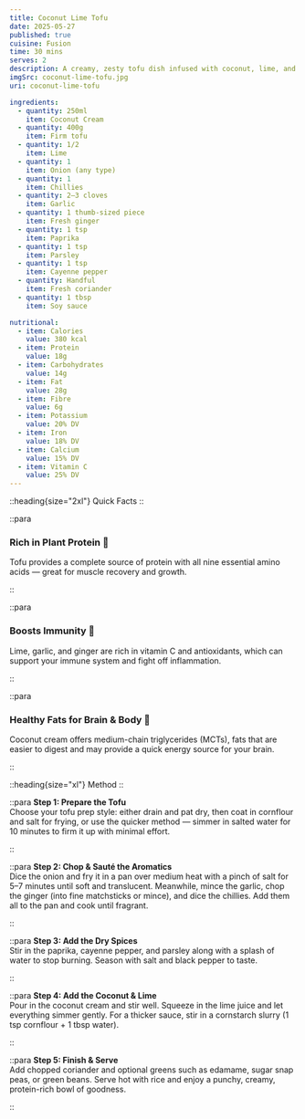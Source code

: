```yaml
---
title: Coconut Lime Tofu
date: 2025-05-27
published: true
cuisine: Fusion
time: 30 mins
serves: 2
description: A creamy, zesty tofu dish infused with coconut, lime, and warming spices. Packed with plant protein, healthy fats, and fibre, it's perfect for hot summer evenings or when you’re craving something vibrant and satisfying.
imgSrc: coconut-lime-tofu.jpg
uri: coconut-lime-tofu

ingredients:
  - quantity: 250ml
    item: Coconut Cream
  - quantity: 400g
    item: Firm tofu
  - quantity: 1/2
    item: Lime
  - quantity: 1
    item: Onion (any type)
  - quantity: 1
    item: Chillies
  - quantity: 2–3 cloves
    item: Garlic
  - quantity: 1 thumb-sized piece
    item: Fresh ginger
  - quantity: 1 tsp
    item: Paprika
  - quantity: 1 tsp
    item: Parsley
  - quantity: 1 tsp
    item: Cayenne pepper
  - quantity: Handful
    item: Fresh coriander
  - quantity: 1 tbsp
    item: Soy sauce

nutritional:
  - item: Calories
    value: 380 kcal
  - item: Protein
    value: 18g
  - item: Carbohydrates
    value: 14g
  - item: Fat
    value: 28g
  - item: Fibre
    value: 6g
  - item: Potassium
    value: 20% DV
  - item: Iron
    value: 18% DV
  - item: Calcium
    value: 15% DV
  - item: Vitamin C
    value: 25% DV
---
```


::heading{size="2xl"}
Quick Facts
::

::para
### **Rich in Plant Protein** 💪  
Tofu provides a complete source of protein with all nine essential amino acids — great for muscle recovery and growth.

::

::para
### **Boosts Immunity** 🦠  
Lime, garlic, and ginger are rich in vitamin C and antioxidants, which can support your immune system and fight off inflammation.

::

::para
### **Healthy Fats for Brain & Body** 🧠  
Coconut cream offers medium-chain triglycerides (MCTs), fats that are easier to digest and may provide a quick energy source for your brain.

::

::heading{size="xl"}
Method
::

::para
**Step 1: Prepare the Tofu**  
Choose your tofu prep style: either drain and pat dry, then coat in cornflour and salt for frying, or use the quicker method — simmer in salted water for 10 minutes to firm it up with minimal effort.

::

::para
**Step 2: Chop & Sauté the Aromatics**  
Dice the onion and fry it in a pan over medium heat with a pinch of salt for 5–7 minutes until soft and translucent. Meanwhile, mince the garlic, chop the ginger (into fine matchsticks or mince), and dice the chillies. Add them all to the pan and cook until fragrant.

::

::para
**Step 3: Add the Dry Spices**  
Stir in the paprika, cayenne pepper, and parsley along with a splash of water to stop burning. Season with salt and black pepper to taste.

::

::para
**Step 4: Add the Coconut & Lime**  
Pour in the coconut cream and stir well. Squeeze in the lime juice and let everything simmer gently. For a thicker sauce, stir in a cornstarch slurry (1 tsp cornflour + 1 tbsp water).

::

::para
**Step 5: Finish & Serve**  
Add chopped coriander and optional greens such as edamame, sugar snap peas, or green beans. Serve hot with rice and enjoy a punchy, creamy, protein-rich bowl of goodness.

::
